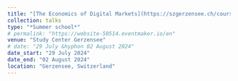 ```yaml
---
title: "[The Economics of Digital Markets](https://szgerzensee.ch/courses/advanced-courses-in-economics-for-doctoral-students-and-faculty-members/previous-years)"
collection: talks
type: "*Summer school*"
# permalink: "https://website-50514.eventmaker.io/en"
venue: "Study Center Gerzensee"
# date: "29 July &hyphon 02 August 2024"
date_start: "29 July 2024"
date_end: "02 August 2024"
location: "Gerzensee, Switzerland"
---
```


